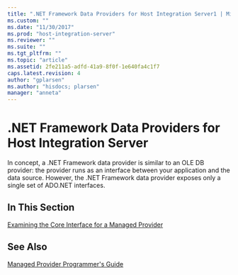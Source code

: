 ```yaml
---
title: ".NET Framework Data Providers for Host Integration Server1 | Microsoft Docs"
ms.custom: ""
ms.date: "11/30/2017"
ms.prod: "host-integration-server"
ms.reviewer: ""
ms.suite: ""
ms.tgt_pltfrm: ""
ms.topic: "article"
ms.assetid: 2fe211a5-adfd-41a9-8f0f-1e640fa4c1f7
caps.latest.revision: 4
author: "gplarsen"
ms.author: "hisdocs; plarsen"
manager: "anneta"
---
```

# .NET Framework Data Providers for Host Integration Server
In concept, a .NET Framework data provider is similar to an OLE DB provider: the provider runs as an interface between your application and the data source. However, the .NET Framework data provider exposes only a single set of ADO.NET interfaces.  
  
## In This Section  
 [Examining the Core Interface for a Managed Provider](../core/examining-the-core-interface-for-a-managed-provider1.md)  
  
## See Also  
 [Managed Provider Programmer's Guide](../core/managed-provider-programmer-s-guide2.md)